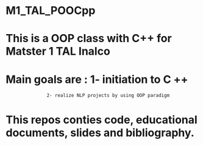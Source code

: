 # M1_TAL_POOCpp
# This is a OOP class with C++ for Matster 1 TAL Inalco

# Main goals are : 1- initiation to C ++
                   2- realize NLP projects by using OOP paradigm

# This repos conties code, educational documents, slides and bibliography.
